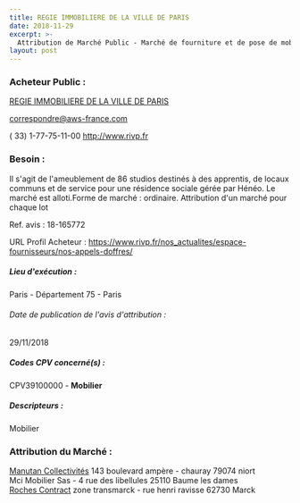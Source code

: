 ```yaml
---
title: REGIE IMMOBILIERE DE LA VILLE DE PARIS
date: 2018-11-29
excerpt: >-
  Attribution de Marché Public - Marché de fourniture et de pose de mobilier pour une résidence sociale située 12-14 rue Julia Bartet à Paris (14e)
layout: post
---
```


### Acheteur Public : 
<a href="/acheteur-34/siren-552032708"> REGIE IMMOBILIERE DE LA VILLE DE PARIS</a><br/>



correspondre@aws-france.com

( 33) 1-77-75-11-00
http://www.rivp.fr
### Besoin :

Il s'agit de l'ameublement de 86 studios destinés à des apprentis, de locaux communs et de service pour une résidence sociale gérée par Hénéo. Le marché est alloti.Forme de marché : ordinaire. Attribution d'un marché pour chaque lot

Ref. avis : 18-165772

URL Profil Acheteur : https://www.rivp.fr/nos_actualites/espace-fournisseurs/nos-appels-doffres/

##### Lieu d'exécution :

Paris - Département 75 - Paris

###### Date de publication de l'avis d'attribution : 
29/11/2018

##### Codes CPV concerné(s) :
CPV39100000 - **Mobilier** <br/>

##### Descripteurs :
Mobilier <br/>

### Attribution du Marché :
<a href="/entreprise-259/siren-402673560"> Manutan Collectivités</a>    143 boulevard ampère - chauray 79074 niort <br/>
Mci Mobilier Sas - 4 rue des libellules 25110 Baume les dames <br/>
<a href="/entreprise-256/siren-352807754"> Roches Contract</a>    zone transmarck - rue henri ravisse 62730 Marck <br/>
